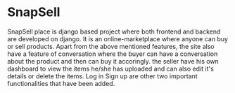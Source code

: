 # SnapSell
SnapSell place is django based project where both frontend and backend are developed on django.
It is an online-marketplace where anyone can buy or sell products.
Apart from the above mentioned features, the site also have a feature of conversation where the buyer can have a conversation about the product and then can buy it accoringly.
the seller have his own dashboard to view the items he/she has uploaded and can also edit it's details or delete the items.
Log in Sign up are other two important functionalities that have been added.

